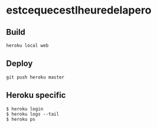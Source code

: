 # estcequecestlheuredelapero

## Build
```console
heroku local web
```

## Deploy
```console
git push heroku master
```

## Heroku specific
```console
$ heroku login
$ heroku logs --tail
$ heroku ps
```

